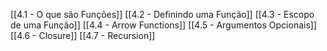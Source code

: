 [[4.1 - O que são Funções]]
[[4.2 - Definindo uma Função]]
[[4.3 - Escopo de uma Função]]
[[4.4 - Arrow Functions]]
[[4.5 - Argumentos Opcionais]]
[[4.6 - Closure]]
[[4.7 - Recursion]]